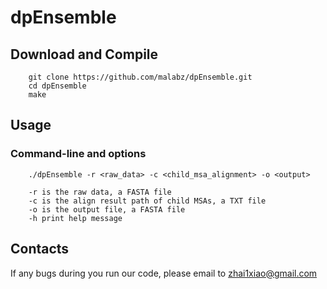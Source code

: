 # dpEnsemble

## Download and Compile
```
	git clone https://github.com/malabz/dpEnsemble.git
	cd dpEnsemble
	make
```

## Usage
### Command-line and options
```
	./dpEnsemble -r <raw_data> -c <child_msa_alignment> -o <output> 

	-r is the raw data, a FASTA file
	-c is the align result path of child MSAs, a TXT file
	-o is the output file, a FASTA file
	-h print help message
```

## Contacts
If any bugs during you run our code, please email to zhai1xiao@gmail.com
